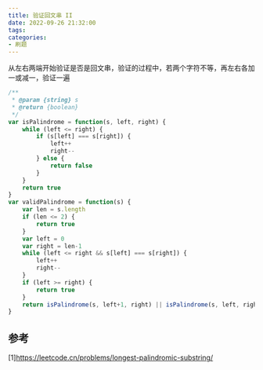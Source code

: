 ```yaml
---
title: 验证回文串 II
date: 2022-09-26 21:32:00
tags:
categories:
- 刷题
---
```



从左右两端开始验证是否是回文串，验证的过程中，若两个字符不等，再左右各加一或减一，验证一遍
```javascript
/**
 * @param {string} s
 * @return {boolean}
 */
var isPalindrome = function(s, left, right) {
    while (left <= right) {
        if (s[left] === s[right]) {
            left++
            right--
        } else {
            return false
        }
    }
    return true
}
var validPalindrome = function(s) {
    var len = s.length
    if (len <= 2) {
        return true
    }
    var left = 0
    var right = len-1
    while (left <= right && s[left] === s[right]) {
        left++
        right--
    }
    if (left >= right) {
        return true
    }
    return isPalindrome(s, left+1, right) || isPalindrome(s, left, right-1)
}
```

## 参考
[1]https://leetcode.cn/problems/longest-palindromic-substring/